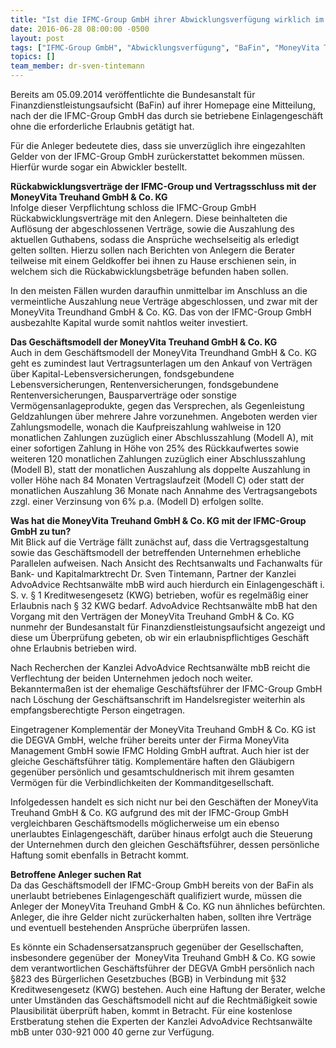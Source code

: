 ```yaml
---
title: "Ist die IFMC-Group GmbH ihrer Abwicklungsverfügung wirklich im Sinne der BaFin nachgekommen? Welche Rolle spielt dabei die MoneyVita Treuhand GmbH & Co. KG ?"
date: 2016-06-28 08:00:00 -0500
layout: post
tags: ["IFMC-Group GmbH", "Abwicklungsverfügung", "BaFin", "MoneyVita Treuhand GmbH & Co. KG", "Anleger", "Anlegerschutz", "Rückabwicklung", "Geschäftsmodell", "AdvoAdvice", "Schadensersatz"]
topics: []
team_member: dr-sven-tintemann
---
```


Bereits am 05.09.2014 veröffentlichte die Bundesanstalt für Finanzdienstleistungsaufsicht (BaFin) auf ihrer Homepage eine Mitteilung, nach der die IFMC-Group GmbH das durch sie betriebene Einlagengeschäft ohne die erforderliche Erlaubnis getätigt hat.

Für die Anleger bedeutete dies, dass sie unverzüglich ihre eingezahlten Gelder von der IFMC-Group GmbH zurückerstattet bekommen müssen. Hierfür wurde sogar ein Abwickler bestellt.

**Rückabwicklungsverträge der IFMC-Group und Vertragsschluss mit der MoneyVita Treuhand GmbH & Co. KG**  
 Infolge dieser Verpflichtung schloss die IFMC-Group GmbH Rückabwicklungsverträge mit den Anlegern. Diese beinhalteten die Auflösung der abgeschlossenen Verträge, sowie die Auszahlung des aktuellen Guthabens, sodass die Ansprüche wechselseitig als erledigt gelten sollten. Hierzu sollen nach Berichten von Anlegern die Berater teilweise mit einem Geldkoffer bei ihnen zu Hause erschienen sein, in welchem sich die Rückabwicklungsbeträge befunden haben sollen.

In den meisten Fällen wurden daraufhin unmittelbar im Anschluss an die vermeintliche Auszahlung neue Verträge abgeschlossen, und zwar mit der MoneyVita Treundhand GmbH & Co. KG. Das von der IFMC-Group GmbH ausbezahlte Kapital wurde somit nahtlos weiter investiert.

**Das Geschäftsmodell der MoneyVita Treuhand GmbH & Co. KG**  
 Auch in dem Geschäftsmodell der MoneyVita Treundhand GmbH & Co. KG geht es zumindest laut Vertragsunterlagen um den Ankauf von Verträgen über Kapital-Lebensversicherungen, fondsgebundene Lebensversicherungen, Rentenversicherungen, fondsgebundene Rentenversicherungen, Bausparverträge oder sonstige Vermögensanlageprodukte, gegen das Versprechen, als Gegenleistung Geldzahlungen über mehrere Jahre vorzunehmen. Angeboten werden vier Zahlungsmodelle, wonach die Kaufpreiszahlung wahlweise in 120 monatlichen Zahlungen zuzüglich einer Abschlusszahlung (Modell A), mit einer sofortigen Zahlung in Höhe von 25% des Rückkaufwertes sowie weiteren 120 monatlichen Zahlungen zuzüglich einer Abschlusszahlung (Modell B), statt der monatlichen Auszahlung als doppelte Auszahlung in voller Höhe nach 84 Monaten Vertragslaufzeit (Modell C) oder statt der monatlichen Auszahlung 36 Monate nach Annahme des Vertragsangebots zzgl. einer Verzinsung von 6% p.a. (Modell D) erfolgen sollte.

**Was hat die MoneyVita Treuhand GmbH & Co. KG mit der IFMC-Group GmbH zu tun?**  
 Mit Blick auf die Verträge fällt zunächst auf, dass die Vertragsgestaltung sowie das Geschäftsmodell der betreffenden Unternehmen erhebliche Parallelen aufweisen. Nach Ansicht des Rechtsanwalts und Fachanwalts für Bank- und Kapitalmarktrecht Dr. Sven Tintemann, Partner der Kanzlei AdvoAdvice Rechtsanwälte mbB wird auch hierdurch ein Einlagengeschäft i. S. v. § 1 Kreditwesengesetz (KWG) betrieben, wofür es regelmäßig einer Erlaubnis nach § 32 KWG bedarf. AdvoAdvice Rechtsanwälte mbB hat den Vorgang mit den Verträgen der MoneyVita Treuhand GmbH & Co. KG nunmehr der Bundesanstalt für Finanzdienstleistungsaufsicht angezeigt und diese um Überprüfung gebeten, ob wir ein erlaubnispflichtiges Geschäft ohne Erlaubnis betrieben wird.

Nach Recherchen der Kanzlei AdvoAdvice Rechtsanwälte mbB reicht die Verflechtung der beiden Unternehmen jedoch noch weiter. Bekanntermaßen ist der ehemalige Geschäftsführer der IFMC-Group GmbH nach Löschung der Geschäftsanschrift im Handelsregister weiterhin als empfangsberechtigte Person eingetragen.

Eingetragener Komplementär der MoneyVita Treuhand GmbH & Co. KG ist die DEGVA GmbH, welche früher bereits unter der Firma MoneyVita Management GmbH sowie IFMC Holding GmbH auftrat. Auch hier ist der gleiche Geschäftsführer tätig. Komplementäre haften den Gläubigern gegenüber persönlich und gesamtschuldnerisch mit ihrem gesamten Vermögen für die Verbindlichkeiten der Kommanditgesellschaft.

Infolgedessen handelt es sich nicht nur bei den Geschäften der MoneyVita Treuhand GmbH & Co. KG aufgrund des mit der IFMC-Group GmbH vergleichbaren Geschäftsmodells möglicherweise um ein ebenso unerlaubtes Einlagengeschäft, darüber hinaus erfolgt auch die Steuerung der Unternehmen durch den gleichen Geschäftsführer, dessen persönliche Haftung somit ebenfalls in Betracht kommt. &nbsp;

**Betroffene Anleger suchen Rat**  
 Da das Geschäftsmodell der IFMC-Group GmbH bereits von der BaFin als unerlaubt betriebenes Einlagengeschäft qualifiziert wurde, müssen die Anleger der MoneyVita Treuhand GmbH & Co. KG nun ähnliches befürchten. Anleger, die ihre Gelder nicht zurückerhalten haben, sollten ihre Verträge und eventuell bestehenden Ansprüche überprüfen lassen.

Es könnte ein Schadensersatzanspruch gegenüber der Gesellschaften, insbesondere gegenüber der &nbsp;MoneyVita Treuhand GmbH & Co. KG sowie dem verantwortlichen Geschäftsführer der DEGVA GmbH persönlich nach §823 des Bürgerlichen Gesetzbuches (BGB) in Verbindung mit §32 Kreditwesengesetz (KWG) bestehen. Auch eine Haftung der Berater, welche unter Umständen das Geschäftsmodell nicht auf die Rechtmäßigkeit sowie Plausibilität überprüft haben, kommt in Betracht. Für eine kostenlose Erstberatung stehen die Experten der Kanzlei AdvoAdvice Rechtsanwälte mbB unter 030-921 000 40 gerne zur Verfügung.

